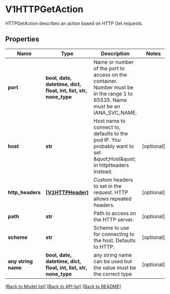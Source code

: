 # V1HTTPGetAction

HTTPGetAction describes an action based on HTTP Get requests.

## Properties
Name | Type | Description | Notes
------------ | ------------- | ------------- | -------------
**port** | **bool, date, datetime, dict, float, int, list, str, none_type** | Name or number of the port to access on the container. Number must be in the range 1 to 65535. Name must be an IANA_SVC_NAME. | 
**host** | **str** | Host name to connect to, defaults to the pod IP. You probably want to set \&quot;Host\&quot; in httpHeaders instead. | [optional] 
**http_headers** | [**[V1HTTPHeader]**](V1HTTPHeader.md) | Custom headers to set in the request. HTTP allows repeated headers. | [optional] 
**path** | **str** | Path to access on the HTTP server. | [optional] 
**scheme** | **str** | Scheme to use for connecting to the host. Defaults to HTTP.   | [optional] 
**any string name** | **bool, date, datetime, dict, float, int, list, str, none_type** | any string name can be used but the value must be the correct type | [optional]

[[Back to Model list]](../README.md#documentation-for-models) [[Back to API list]](../README.md#documentation-for-api-endpoints) [[Back to README]](../README.md)


